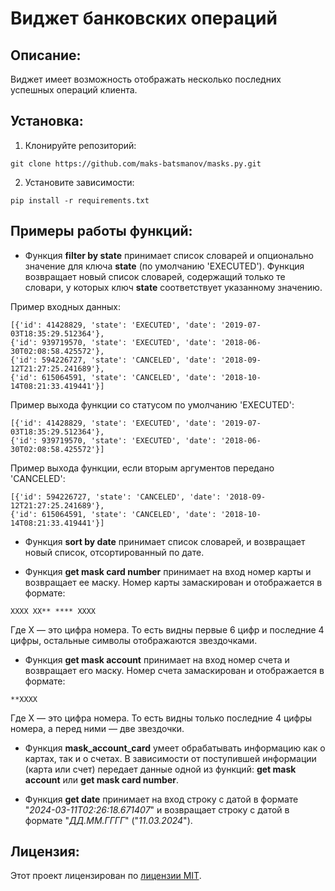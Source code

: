# Виджет банковских операций

## Описание:

Виджет имеет возможность отображать несколько 
последних успешных операций клиента. 

## Установка:

1. Клонируйте репозиторий:
```
git clone https://github.com/maks-batsmanov/masks.py.git
```
2. Установите зависимости:
```
pip install -r requirements.txt
```
## Примеры работы функций:
+ Функция **filter by state** принимает список словарей и опционально значение для ключа **state**
(по умолчанию 'EXECUTED'). Функция возвращает новый список словарей, содержащий только те словари, 
у которых ключ **state** соответствует указанному значению.

Пример входных данных:

```
[{'id': 41428829, 'state': 'EXECUTED', 'date': '2019-07-03T18:35:29.512364'}, 
{'id': 939719570, 'state': 'EXECUTED', 'date': '2018-06-30T02:08:58.425572'}, 
{'id': 594226727, 'state': 'CANCELED', 'date': '2018-09-12T21:27:25.241689'}, 
{'id': 615064591, 'state': 'CANCELED', 'date': '2018-10-14T08:21:33.419441'}]
```
Пример выхода функции со статусом по умолчанию 'EXECUTED':

```
[{'id': 41428829, 'state': 'EXECUTED', 'date': '2019-07-03T18:35:29.512364'}, 
{'id': 939719570, 'state': 'EXECUTED', 'date': '2018-06-30T02:08:58.425572'}]
```

Пример выхода функции, если вторым аргументов передано 'CANCELED':
```
[{'id': 594226727, 'state': 'CANCELED', 'date': '2018-09-12T21:27:25.241689'}, 
{'id': 615064591, 'state': 'CANCELED', 'date': '2018-10-14T08:21:33.419441'}]
```

+ Функция **sort by date** принимает список словарей, 
и возвращает новый список, отсортированный по дате.


+ Функция **get mask card number** принимает на вход номер карты и возвращает ее маску. 
Номер карты замаскирован и отображается в формате:
```
XXXX XX** **** XXXX
```
Где X — это цифра номера. То есть видны первые 6 цифр и последние 4 цифры, остальные символы отображаются звездочками.


+ Функция **get mask account** принимает на вход номер счета и возвращает его маску. 
Номер счета замаскирован и отображается в формате:
```
**XXXX
```
Где X — это цифра номера. То есть видны только последние 4 цифры номера, а перед ними — две звездочки.


+ Функция **mask_account_card** умеет обрабатывать информацию как о картах, так и о счетах.
В зависимости от поступившей информации (карта или счет) передает данные одной из функций: **get mask account** или **get mask card number**.


+ Функция **get date** принимает на вход строку с датой в формате 
"*2024-03-11T02:26:18.671407*" и возвращает строку с датой в формате "*ДД.ММ.ГГГГ*" ("*11.03.2024*").

## Лицензия:

Этот проект лицензирован по [лицензии MIT](LICENSE).
